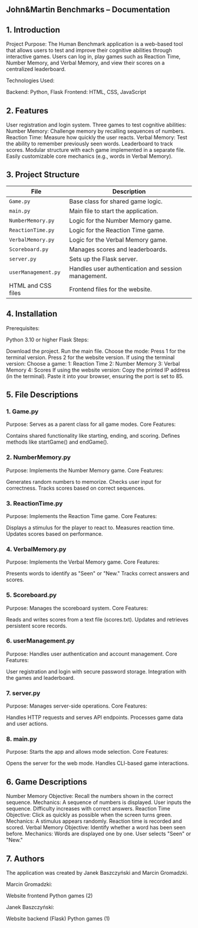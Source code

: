 ## John&Martin Benchmarks – Documentation

## 1. Introduction
Project Purpose:
The Human Benchmark application is a web-based tool that allows users to test and improve their cognitive abilities through interactive games. Users can log in, play games such as Reaction Time, Number Memory, and Verbal Memory, and view their scores on a centralized leaderboard.

Technologies Used:

Backend: Python, Flask
Frontend: HTML, CSS, JavaScript

## 2. Features
User registration and login system.
Three games to test cognitive abilities:
Number Memory: Challenge memory by recalling sequences of numbers.
Reaction Time: Measure how quickly the user reacts.
Verbal Memory: Test the ability to remember previously seen words.
Leaderboard to track scores.
Modular structure with each game implemented in a separate file.
Easily customizable core mechanics (e.g., words in Verbal Memory).

## 3. Project Structure

| **File**              | **Description**                                                              |
|-----------------------|------------------------------------------------------------------------------|
| `Game.py`             | Base class for shared game logic.                                            |
| `main.py`             | Main file to start the application.                                          |
| `NumberMemory.py`     | Logic for the Number Memory game.                                            |
| `ReactionTime.py`     | Logic for the Reaction Time game.                                            |
| `VerbalMemory.py`     | Logic for the Verbal Memory game.                                            |
| `Scoreboard.py`       | Manages scores and leaderboards.                                             |
| `server.py`           | Sets up the Flask server.                                                    |
| `userManagement.py`   | Handles user authentication and session management.                          |
| HTML and CSS files    | Frontend files for the website.                    

## 4. Installation
Prerequisites:

Python 3.10 or higher
Flask
Steps:

Download the project.
Run the main file.
Choose the mode:
Press 1 for the terminal version.
Press 2 for the website version.
If using the terminal version:
Choose a game:
1: Reaction Time
2: Number Memory
3: Verbal Memory
4: Scores
If using the website version:
Copy the printed IP address (in the terminal).
Paste it into your browser, ensuring the port is set to 85.

## 5. File Descriptions
### 1. Game.py
Purpose: Serves as a parent class for all game modes.
Core Features:

Contains shared functionality like starting, ending, and scoring.
Defines methods like startGame() and endGame().

### 2. NumberMemory.py
Purpose: Implements the Number Memory game.
Core Features:

Generates random numbers to memorize.
Checks user input for correctness.
Tracks scores based on correct sequences.

### 3. ReactionTime.py
Purpose: Implements the Reaction Time game.
Core Features:

Displays a stimulus for the player to react to.
Measures reaction time.
Updates scores based on performance.

### 4. VerbalMemory.py
Purpose: Implements the Verbal Memory game.
Core Features:

Presents words to identify as "Seen" or "New."
Tracks correct answers and scores.

### 5. Scoreboard.py
Purpose: Manages the scoreboard system.
Core Features:

Reads and writes scores from a text file (scores.txt).
Updates and retrieves persistent score records.

### 6. userManagement.py
Purpose: Handles user authentication and account management.
Core Features:

User registration and login with secure password storage.
Integration with the games and leaderboard.

### 7. server.py
Purpose: Manages server-side operations.
Core Features:

Handles HTTP requests and serves API endpoints.
Processes game data and user actions.

### 8. main.py
Purpose: Starts the app and allows mode selection.
Core Features:

Opens the server for the web mode.
Handles CLI-based game interactions.

## 6. Game Descriptions
Number Memory
Objective: Recall the numbers shown in the correct sequence.
Mechanics:
A sequence of numbers is displayed.
User inputs the sequence.
Difficulty increases with correct answers.
Reaction Time
Objective: Click as quickly as possible when the screen turns green.
Mechanics:
A stimulus appears randomly.
Reaction time is recorded and scored.
Verbal Memory
Objective: Identify whether a word has been seen before.
Mechanics:
Words are displayed one by one.
User selects "Seen" or "New."

## 7. Authors
The application was created by Janek Baszczyński and Marcin Gromadzki.

Marcin Gromadzki:

Website frontend
Python games (2)

Janek Baszczyński:

Website backend (Flask)
Python games (1)
